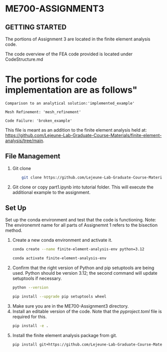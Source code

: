 # ME700-ASSIGNMENT3

## GETTING STARTED

The portions of Assignment 3 are located in the finite element analysis code.

The code overview of the FEA code provided is located under CodeStructure.md

# The portions for code implementation are as follows"

    Comparison to an analytical solution:'implemented_example'
    
    Mesh Refinement: 'mesh_refinement'
    
    Code Failure: 'broken_example'

This file is meant as an addition to the finite element analysis held at: https://github.com/Lejeune-Lab-Graduate-Course-Materials/finite-element-analysis/tree/main.

## File Management

1. Git clone 
    ```bash 
        git clone https://github.com/Lejeune-Lab-Graduate-Course-Materials/finite-element-analysis/
    ```
2. Git clone or copy part1.ipynb into tutorial folder. This will execute the additional example to the assignment. 

## Set Up 

Set up the conda environment and test that the code is functioning. Note: The environemnt name for all parts of Assignemnt 1 refers to the bisection method.  

1. Create a new conda environment and activate it.  
    ```bash 
    conda create --name finite-element-analysis-env python=3.12
    ```
    ```bash
    conda activate finite-element-analysis-env
    ``` 
2. Confirm that the right version of Python and pip setuptools are being used. Python should be version 3.12; the second command will update setuptools if necessary.  
    ```bash
    python --version
    ```
    ```bash
    pip install --upgrade pip setuptools wheel
    ```
3. Make sure you are in the ME700-Assignment3 directory.  
4. Install an editable version of the code. Note that the *pyproject.toml* file is required for this.  
    ```bash
    pip install -e .
    ```
5. Install the finite element analysis package from git.
    ```bash
    pip install git+https://github.com/Lejeune-Lab-Graduate-Course-Materials/finite-element-analysis
    ```
